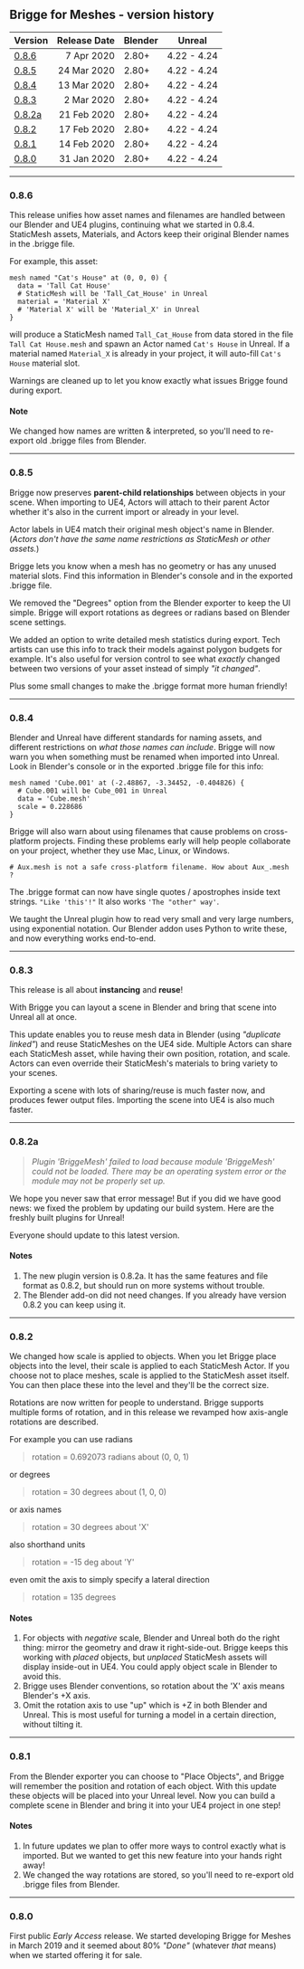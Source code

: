 ## Brigge for Meshes - version history

| Version | Release Date | Blender | Unreal |
|---|--:|---|---|
| [0.8.6](#086)  |  7 Apr 2020 | 2.80+ | 4.22 - 4.24 |
| [0.8.5](#085)  | 24 Mar 2020 | 2.80+ | 4.22 - 4.24 |
| [0.8.4](#084)  | 13 Mar 2020 | 2.80+ | 4.22 - 4.24 |
| [0.8.3](#083)  |  2 Mar 2020 | 2.80+ | 4.22 - 4.24 |
| [0.8.2a](#082a)| 21 Feb 2020 | 2.80+ | 4.22 - 4.24 |
| [0.8.2](#082)  | 17 Feb 2020 | 2.80+ | 4.22 - 4.24 |
| [0.8.1](#081)  | 14 Feb 2020 | 2.80+ | 4.22 - 4.24 |
| [0.8.0](#080)  | 31 Jan 2020 | 2.80+ | 4.22 - 4.24 |

---
### 0.8.6

This release unifies how asset names and filenames are handled between our Blender and UE4 plugins, continuing what we started in 0.8.4. StaticMesh assets, Materials, and Actors keep their original Blender names in the .brigge file.

For example, this asset:
```
mesh named "Cat's House" at (0, 0, 0) {
  data = 'Tall Cat House'
  # StaticMesh will be 'Tall_Cat_House' in Unreal
  material = 'Material X'
  # 'Material X' will be 'Material_X' in Unreal
}
```
will produce a StaticMesh named `Tall_Cat_House` from data stored in the file `Tall Cat House.mesh` and spawn an Actor named `Cat's House` in Unreal. If a material named `Material_X` is already in your project, it will auto-fill `Cat's House` material slot.

Warnings are cleaned up to let you know exactly what issues Brigge found during export.

#### Note
We changed how names are written & interpreted, so you'll need to re-export old .brigge files from Blender.

---
### 0.8.5

Brigge now preserves **parent-child relationships** between objects in your scene. When importing to UE4, Actors will attach to their parent Actor whether it's also in the current import or already in your level.

Actor labels in UE4 match their original mesh object's name in Blender. (*Actors don't have the same name restrictions as StaticMesh or other assets.*)

Brigge lets you know when a mesh has no geometry or has any unused material slots. Find this information in Blender's console and in the exported .brigge file.

We removed the "Degrees" option from the Blender exporter to keep the UI simple. Brigge will export rotations as degrees or radians based on Blender scene settings.

We added an option to write detailed mesh statistics during export. Tech artists can use this info to track their models against polygon budgets for example. It's also useful for version control to see what *exactly* changed between two versions of your asset instead of simply *"it changed"*.

Plus some small changes to make the .brigge format more human friendly!

---
### 0.8.4

Blender and Unreal have different standards for naming assets, and different restrictions on *what those names can include*. Brigge will now warn you when something must be renamed when imported into Unreal. Look in Blender's console or in the exported .brigge file for this info:
```
mesh named 'Cube.001' at (-2.48867, -3.34452, -0.404826) {
  # Cube.001 will be Cube_001 in Unreal
  data = 'Cube.mesh'
  scale = 0.228686
}
```

Brigge will also warn about using filenames that cause problems on cross-platform projects. Finding these problems early will help people collaborate on your project, whether they use Mac, Linux, or Windows.
```
# Aux.mesh is not a safe cross-platform filename. How about Aux_.mesh ?
```

The .brigge format can now have single quotes / apostrophes inside text strings. `"Like 'this'!"` It also works `'The "other" way'`.

We taught the Unreal plugin how to read very small and very large numbers, using exponential notation. Our Blender addon uses Python to write these, and now everything works end-to-end.

---
### 0.8.3

This release is all about **instancing** and **reuse**!

With Brigge you can layout a scene in Blender and bring that scene into Unreal all at once.

This update enables you to reuse mesh data in Blender (using *"duplicate linked"*) and reuse StaticMeshes on the UE4 side. Multiple Actors can share each StaticMesh asset, while having their own position, rotation, and scale. Actors can even override their StaticMesh's materials to bring variety to your scenes.

Exporting a scene with lots of sharing/reuse is much faster now, and produces fewer output files. Importing the scene into UE4 is also much faster.

---
### 0.8.2a

> *Plugin 'BriggeMesh' failed to load because module 'BriggeMesh' could not be loaded. There may be an operating system error or the module may not be properly set up.*

We hope you never saw that error message! But if you did we have good news: we fixed the problem by updating our build system. Here are the freshly built plugins for Unreal!

Everyone should update to this latest version.

#### Notes
1. The new plugin version is 0.8.2a. It has the same features and file format as 0.8.2, but should run on more systems without trouble.
2. The Blender add-on did not need changes. If you already have version 0.8.2 you can keep using it.

---
### 0.8.2

We changed how scale is applied to objects. When you let Brigge place objects into the level, their scale is applied to each StaticMesh Actor. If you choose not to place meshes, scale is applied to the StaticMesh asset itself. You can then place these into the level and they'll be the correct size.

Rotations are now written for people to understand. Brigge supports multiple forms of rotation, and in this release we revamped how axis-angle rotations are described.

For example you can use radians

> rotation = 0.692073 radians about (0, 0, 1)

or degrees

> rotation = 30 degrees about (1, 0, 0)

or axis names

> rotation = 30 degrees about 'X'

also shorthand units

> rotation = -15 deg about 'Y'

even omit the axis to simply specify a lateral direction

> rotation = 135 degrees

#### Notes
1. For objects with *negative* scale, Blender and Unreal both do the right thing: mirror the geometry and draw it right-side-out. Brigge keeps this working with *placed* objects, but *unplaced* StaticMesh assets will display inside-out in UE4. You could apply object scale in Blender to avoid this.
2. Brigge uses Blender conventions, so rotation about the 'X' axis means Blender's +X axis.
3. Omit the rotation axis to use "up" which is +Z in both Blender and Unreal. This is most useful for turning a model in a certain direction, without tilting it.

---
### 0.8.1

From the Blender exporter you can choose to "Place Objects", and Brigge will remember the position and rotation of each object. With this update these objects will be placed into your Unreal level. Now you can build a complete scene in Blender and bring it into your UE4 project in one step!

#### Notes
1. In future updates we plan to offer more ways to control exactly what is imported. But we wanted to get this new feature into your hands right away!
2. We changed the way rotations are stored, so you'll need to re-export old .brigge files from Blender.

---
### 0.8.0

First public *Early Access* release. We started developing Brigge for Meshes in March 2019 and it seemed about 80% *"Done"* (whatever *that* means) when we started offering it for sale.
